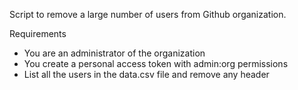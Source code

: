 Script to remove a large number of users from Github organization.

Requirements
* You are an administrator of the organization
* You create a personal access token with admin:org permissions
* List all the users in the data.csv file and remove any header
